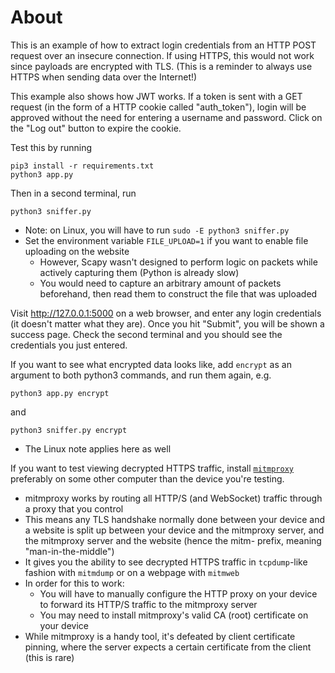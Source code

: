 # About

This is an example of how to extract login credentials from an HTTP POST request over an insecure connection. If using HTTPS, this would not work since payloads are encrypted with TLS. (This is a reminder to always use HTTPS when sending data over the Internet!)

This example also shows how JWT works. If a token is sent with a GET request (in the form of a HTTP cookie called "auth_token"), login will be approved without the need for entering a username and password. Click on the "Log out" button to expire the cookie.

Test this by running

```
pip3 install -r requirements.txt
python3 app.py
```

Then in a second terminal, run

```
python3 sniffer.py
```

- Note: on Linux, you will have to run `sudo -E python3 sniffer.py`
- Set the environment variable `FILE_UPLOAD=1` if you want to enable file uploading on the website
    - However, Scapy wasn't designed to perform logic on packets while actively capturing them (Python is already slow)
    - You would need to capture an arbitrary amount of packets beforehand, then read them to construct the file that was uploaded

Visit http://127.0.0.1:5000 on a web browser, and enter any login credentials (it doesn't matter what they are). Once you hit "Submit", you will be shown a success page. Check the second terminal and you should see the credentials you just entered.

If you want to see what encrypted data looks like, add `encrypt` as an argument to both python3 commands, and run them again, e.g.

```
python3 app.py encrypt
```

and

```
python3 sniffer.py encrypt
```

- The Linux note applies here as well

If you want to test viewing decrypted HTTPS traffic, install [`mitmproxy`](https://mitmproxy.org/) preferably on some other computer than the device you're testing.

- mitmproxy works by routing all HTTP/S (and WebSocket) traffic through a proxy that you control
- This means any TLS handshake normally done between your device and a website is split up between your device and the mitmproxy server, and the mitmproxy server and the website (hence the mitm- prefix, meaning "man-in-the-middle")
- It gives you the ability to see decrypted HTTPS traffic in `tcpdump`-like fashion with `mitmdump` or on a webpage with `mitmweb`
- In order for this to work:
    - You will have to manually configure the HTTP proxy on your device to forward its HTTP/S traffic to the mitmproxy server
    - You may need to install mitmproxy's valid CA (root) certificate on your device
- While mitmproxy is a handy tool, it's defeated by client certificate pinning, where the server expects a certain certificate from the client (this is rare)
